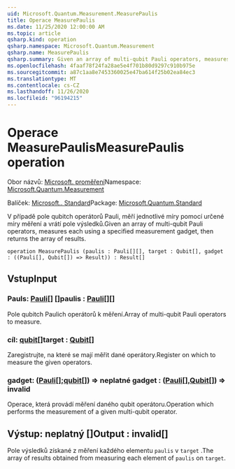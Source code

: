 ```yaml
---
uid: Microsoft.Quantum.Measurement.MeasurePaulis
title: Operace MeasurePaulis
ms.date: 11/25/2020 12:00:00 AM
ms.topic: article
qsharp.kind: operation
qsharp.namespace: Microsoft.Quantum.Measurement
qsharp.name: MeasurePaulis
qsharp.summary: Given an array of multi-qubit Pauli operators, measures each using a specified measurement gadget, then returns the array of results.
ms.openlocfilehash: 4faaf78f24fa28ae5e4f701b80d9297c910b975e
ms.sourcegitcommit: a87c1aa8e7453360025e47ba614f25b02ea84ec3
ms.translationtype: MT
ms.contentlocale: cs-CZ
ms.lasthandoff: 11/26/2020
ms.locfileid: "96194215"
---
```

# <a name="measurepaulis-operation"></a><span data-ttu-id="fbf2d-102">Operace MeasurePaulis</span><span class="sxs-lookup"><span data-stu-id="fbf2d-102">MeasurePaulis operation</span></span>

<span data-ttu-id="fbf2d-103">Obor názvů: [Microsoft. proměření](xref:Microsoft.Quantum.Measurement)</span><span class="sxs-lookup"><span data-stu-id="fbf2d-103">Namespace: [Microsoft.Quantum.Measurement](xref:Microsoft.Quantum.Measurement)</span></span>

<span data-ttu-id="fbf2d-104">Balíček: [Microsoft.. Standard](https://nuget.org/packages/Microsoft.Quantum.Standard)</span><span class="sxs-lookup"><span data-stu-id="fbf2d-104">Package: [Microsoft.Quantum.Standard](https://nuget.org/packages/Microsoft.Quantum.Standard)</span></span>


<span data-ttu-id="fbf2d-105">V případě pole qubitch operátorů Pauli, měří jednotlivé míry pomocí určené míry měření a vrátí pole výsledků.</span><span class="sxs-lookup"><span data-stu-id="fbf2d-105">Given an array of multi-qubit Pauli operators, measures each using a specified measurement gadget, then returns the array of results.</span></span>

```qsharp
operation MeasurePaulis (paulis : Pauli[][], target : Qubit[], gadget : ((Pauli[], Qubit[]) => Result)) : Result[]
```


## <a name="input"></a><span data-ttu-id="fbf2d-106">Vstup</span><span class="sxs-lookup"><span data-stu-id="fbf2d-106">Input</span></span>

### <a name="paulis--pauli"></a><span data-ttu-id="fbf2d-107">Pauls: [Pauli](xref:microsoft.quantum.lang-ref.pauli)[] []</span><span class="sxs-lookup"><span data-stu-id="fbf2d-107">paulis : [Pauli](xref:microsoft.quantum.lang-ref.pauli)[][]</span></span>

<span data-ttu-id="fbf2d-108">Pole qubitch Paulich operátorů k měření.</span><span class="sxs-lookup"><span data-stu-id="fbf2d-108">Array of multi-qubit Pauli operators to measure.</span></span>


### <a name="target--qubit"></a><span data-ttu-id="fbf2d-109">cíl: [qubit](xref:microsoft.quantum.lang-ref.qubit)[]</span><span class="sxs-lookup"><span data-stu-id="fbf2d-109">target : [Qubit](xref:microsoft.quantum.lang-ref.qubit)[]</span></span>

<span data-ttu-id="fbf2d-110">Zaregistrujte, na které se mají měřit dané operátory.</span><span class="sxs-lookup"><span data-stu-id="fbf2d-110">Register on which to measure the given operators.</span></span>


### <a name="gadget--pauliqubit--__invalidresult__"></a><span data-ttu-id="fbf2d-111">gadget: ([Pauli](xref:microsoft.quantum.lang-ref.pauli)[];[qubit](xref:microsoft.quantum.lang-ref.qubit)[]) => __neplatné <Result>__</span><span class="sxs-lookup"><span data-stu-id="fbf2d-111">gadget : ([Pauli](xref:microsoft.quantum.lang-ref.pauli)[],[Qubit](xref:microsoft.quantum.lang-ref.qubit)[]) => __invalid<Result>__</span></span> 

<span data-ttu-id="fbf2d-112">Operace, která provádí měření daného qubit operátoru.</span><span class="sxs-lookup"><span data-stu-id="fbf2d-112">Operation which performs the measurement of a given multi-qubit operator.</span></span>



## <a name="output--__invalidresult__"></a><span data-ttu-id="fbf2d-113">Výstup: __neplatný <Result>__[]</span><span class="sxs-lookup"><span data-stu-id="fbf2d-113">Output : __invalid<Result>__[]</span></span>

<span data-ttu-id="fbf2d-114">Pole výsledků získané z měření každého elementu `paulis` v `target` .</span><span class="sxs-lookup"><span data-stu-id="fbf2d-114">The array of results obtained from measuring each element of `paulis` on `target`.</span></span>